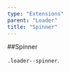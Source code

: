 ```yaml
---
type: "Extensions"
parent: "Loader"
title: "Spinner"
---
```


##Spinner

`.loader--spinner`.

<demo>
  <demovanilla src="inline/demos/loader/spinner">
  </demovanilla>
</demo>
